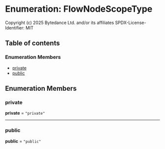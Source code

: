 # Enumeration: FlowNodeScopeType

Copyright (c) 2025 Bytedance Ltd. and/or its affiliates
SPDX-License-Identifier: MIT

## Table of contents

### Enumeration Members

* [private](/auto-docs/free-layout-editor/enums/FlowNodeScopeType.md#private)
* [public](/auto-docs/free-layout-editor/enums/FlowNodeScopeType.md#public)

## Enumeration Members

### private

**private** = `"private"`

***

### public

**public** = `"public"`
